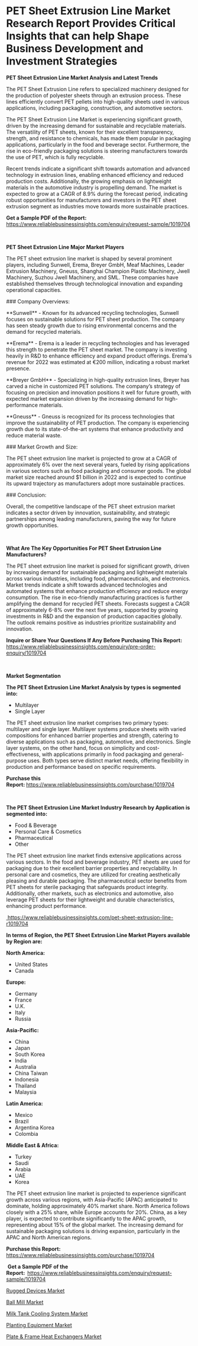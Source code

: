 <p><h1>PET Sheet Extrusion Line Market Research Report Provides Critical Insights that can help Shape Business Development and Investment Strategies</h1></p><p><strong>PET Sheet Extrusion Line Market Analysis and Latest Trends</strong></p>
<p><p>The PET Sheet Extrusion Line refers to specialized machinery designed for the production of polyester sheets through an extrusion process. These lines efficiently convert PET pellets into high-quality sheets used in various applications, including packaging, construction, and automotive sectors. </p><p>The PET Sheet Extrusion Line Market is experiencing significant growth, driven by the increasing demand for sustainable and recyclable materials. The versatility of PET sheets, known for their excellent transparency, strength, and resistance to chemicals, has made them popular in packaging applications, particularly in the food and beverage sector. Furthermore, the rise in eco-friendly packaging solutions is steering manufacturers towards the use of PET, which is fully recyclable.</p><p>Recent trends indicate a significant shift towards automation and advanced technology in extrusion lines, enabling enhanced efficiency and reduced production costs. Additionally, the growing emphasis on lightweight materials in the automotive industry is propelling demand. The market is expected to grow at a CAGR of 8.9% during the forecast period, indicating robust opportunities for manufacturers and investors in the PET sheet extrusion segment as industries move towards more sustainable practices.</p></p>
<p><strong>Get a Sample PDF of the Report:&nbsp;</strong> <a href="https://www.reliablebusinessinsights.com/enquiry/request-sample/1019704?utm_campaign=1106&utm_medium=2&utm_source=Github&utm_content=ia&utm_term=18022025&utm_id=pet-sheet-extrusion-line">https://www.reliablebusinessinsights.com/enquiry/request-sample/1019704</a></p>
<p>&nbsp;</p>
<p><strong>PET Sheet Extrusion Line Major Market Players</strong></p>
<p><p>The PET sheet extrusion line market is shaped by several prominent players, including Sunwell, Erema, Breyer GmbH, Meaf Machines, Leader Extrusion Machinery, Gneuss, Shanghai Champion Plastic Machinery, Jwell Machinery, Suzhou Jwell Machinery, and SML. These companies have established themselves through technological innovation and expanding operational capacities.</p><p>### Company Overviews:</p><p>**Sunwell** - Known for its advanced recycling technologies, Sunwell focuses on sustainable solutions for PET sheet production. The company has seen steady growth due to rising environmental concerns and the demand for recycled materials.</p><p>**Erema** - Erema is a leader in recycling technologies and has leveraged this strength to penetrate the PET sheet market. The company is investing heavily in R&D to enhance efficiency and expand product offerings. Erema's revenue for 2022 was estimated at €200 million, indicating a robust market presence.</p><p>**Breyer GmbH** - Specializing in high-quality extrusion lines, Breyer has carved a niche in customized PET solutions. The company’s strategy of focusing on precision and innovation positions it well for future growth, with expected market expansion driven by the increasing demand for high-performance materials.</p><p>**Gneuss** - Gneuss is recognized for its process technologies that improve the sustainability of PET production. The company is experiencing growth due to its state-of-the-art systems that enhance productivity and reduce material waste.</p><p>### Market Growth and Size:</p><p>The PET sheet extrusion line market is projected to grow at a CAGR of approximately 6% over the next several years, fueled by rising applications in various sectors such as food packaging and consumer goods. The global market size reached around $1 billion in 2022 and is expected to continue its upward trajectory as manufacturers adopt more sustainable practices.</p><p>### Conclusion:</p><p>Overall, the competitive landscape of the PET sheet extrusion market indicates a sector driven by innovation, sustainability, and strategic partnerships among leading manufacturers, paving the way for future growth opportunities.</p></p>
<p>&nbsp;</p>
<p><strong>What Are The Key Opportunities For PET Sheet Extrusion Line Manufacturers?</strong></p>
<p><p>The PET sheet extrusion line market is poised for significant growth, driven by increasing demand for sustainable packaging and lightweight materials across various industries, including food, pharmaceuticals, and electronics. Market trends indicate a shift towards advanced technologies and automated systems that enhance production efficiency and reduce energy consumption. The rise in eco-friendly manufacturing practices is further amplifying the demand for recycled PET sheets. Forecasts suggest a CAGR of approximately 6-8% over the next five years, supported by growing investments in R&D and the expansion of production capacities globally. The outlook remains positive as industries prioritize sustainability and innovation.</p></p>
<p><strong>Inquire or Share Your Questions If Any Before Purchasing This Report:</strong> <a href="https://www.reliablebusinessinsights.com/enquiry/pre-order-enquiry/1019704?utm_campaign=1106&utm_medium=2&utm_source=Github&utm_content=ia&utm_term=18022025&utm_id=pet-sheet-extrusion-line">https://www.reliablebusinessinsights.com/enquiry/pre-order-enquiry/1019704</a></p>
<p>&nbsp;</p>
<p><strong>Market Segmentation</strong></p>
<p><strong>The PET Sheet Extrusion Line Market Analysis by types is segmented into:</strong></p>
<p><ul><li>Multilayer</li><li>Single Layer</li></ul></p>
<p><p>The PET sheet extrusion line market comprises two primary types: multilayer and single layer. Multilayer systems produce sheets with varied compositions for enhanced barrier properties and strength, catering to diverse applications such as packaging, automotive, and electronics. Single layer systems, on the other hand, focus on simplicity and cost-effectiveness, with applications primarily in food packaging and general-purpose uses. Both types serve distinct market needs, offering flexibility in production and performance based on specific requirements.</p></p>
<p><strong>Purchase this Report:&nbsp;</strong><a href="https://www.reliablebusinessinsights.com/purchase/1019704?utm_campaign=1106&utm_medium=2&utm_source=Github&utm_content=ia&utm_term=18022025&utm_id=pet-sheet-extrusion-line">https://www.reliablebusinessinsights.com/purchase/1019704</a></p>
<p>&nbsp;</p>
<p><strong>The PET Sheet Extrusion Line Market Industry Research by Application is segmented into:</strong></p>
<p><ul><li>Food & Beverage</li><li>Personal Care & Cosmetics</li><li>Pharmaceutical</li><li>Other</li></ul></p>
<p><p>The PET sheet extrusion line market finds extensive applications across various sectors. In the food and beverage industry, PET sheets are used for packaging due to their excellent barrier properties and recyclability. In personal care and cosmetics, they are utilized for creating aesthetically pleasing and durable packaging. The pharmaceutical sector benefits from PET sheets for sterile packaging that safeguards product integrity. Additionally, other markets, such as electronics and automotive, also leverage PET sheets for their lightweight and durable characteristics, enhancing product performance.</p></p>
<p><a href="https://www.reliablebusinessinsights.com/pet-sheet-extrusion-line-r1019704?utm_campaign=1106&utm_medium=2&utm_source=Github&utm_content=ia&utm_term=18022025&utm_id=pet-sheet-extrusion-line">&nbsp;https://www.reliablebusinessinsights.com/pet-sheet-extrusion-line-r1019704</a></p>
<p><strong>In terms of Region, the PET Sheet Extrusion Line Market Players available by Region are:</strong></p>
<p>
    <p> <strong> North America: </strong>
        <ul>
            <li>United States</li>
            <li>Canada</li>
        </ul>
        </p> 
    <p> <strong> Europe: </strong>
        <ul>
            <li>Germany</li>
            <li>France</li>
            <li>U.K.</li>
            <li>Italy</li>
            <li>Russia</li>
        </ul>
        </p> 
    <p> <strong> Asia-Pacific: </strong>
        <ul>
            <li>China</li>
            <li>Japan</li>
            <li>South Korea</li>
            <li>India</li>
            <li>Australia</li>
            <li>China Taiwan</li>
            <li>Indonesia</li>
            <li>Thailand</li>
            <li>Malaysia</li>
        </ul>
        </p> 
    <p> <strong> Latin America: </strong>
        <ul>
            <li>Mexico</li>
            <li>Brazil</li>
            <li>Argentina Korea</li>
            <li>Colombia</li>
        </ul>
        </p> 
    <p> <strong> Middle East & Africa: </strong>
        <ul>
            <li>Turkey</li>
            <li>Saudi</li>
            <li>Arabia</li>
            <li>UAE</li>
            <li>Korea</li>
        </ul>
    </p>
    </p>
<p><p>The PET sheet extrusion line market is projected to experience significant growth across various regions, with Asia-Pacific (APAC) anticipated to dominate, holding approximately 40% market share. North America follows closely with a 25% share, while Europe accounts for 20%. China, as a key player, is expected to contribute significantly to the APAC growth, representing about 15% of the global market. The increasing demand for sustainable packaging solutions is driving expansion, particularly in the APAC and North American regions.</p></p>
<p><strong>Purchase this Report: </strong><a href="https://www.reliablebusinessinsights.com/purchase/1019704?utm_campaign=1106&utm_medium=2&utm_source=Github&utm_content=ia&utm_term=18022025&utm_id=pet-sheet-extrusion-line">https://www.reliablebusinessinsights.com/purchase/1019704</a></p>
<p>&nbsp;<strong>Get a Sample PDF of the Report:&nbsp;&nbsp;</strong><a href="https://www.reliablebusinessinsights.com/enquiry/request-sample/1019704?utm_campaign=1106&utm_medium=2&utm_source=Github&utm_content=ia&utm_term=18022025&utm_id=pet-sheet-extrusion-line">https://www.reliablebusinessinsights.com/enquiry/request-sample/1019704</a></p>
<p><strong></strong></p>
<p><p><a href="https://github.com/rianttegang/Market-Research-Report-List-1/blob/main/rugged-devices-market.md?utm_campaign=1106&utm_medium=2&utm_source=Github&utm_content=ia&utm_term=18022025&utm_id=pet-sheet-extrusion-line">Rugged Devices Market</a></p><p><a href="https://github.com/aqharimbugua3/Market-Research-Report-List-1/blob/main/ball-mill-market.md?utm_campaign=1106&utm_medium=2&utm_source=Github&utm_content=ia&utm_term=18022025&utm_id=pet-sheet-extrusion-line">Ball Mill Market</a></p><p><a href="https://github.com/vengatsabibu/Market-Research-Report-List-1/blob/main/milk-tank-cooling-system-market.md?utm_campaign=1106&utm_medium=2&utm_source=Github&utm_content=ia&utm_term=18022025&utm_id=pet-sheet-extrusion-line">Milk Tank Cooling System Market</a></p><p><a href="https://github.com/doljanzwald/Market-Research-Report-List-1/blob/main/planting-equipment-market.md?utm_campaign=1106&utm_medium=2&utm_source=Github&utm_content=ia&utm_term=18022025&utm_id=pet-sheet-extrusion-line">Planting Equipment Market</a></p><p><a href="https://github.com/sefathlehki/Market-Research-Report-List-1/blob/main/plate-frame-heat-exchangers-market.md?utm_campaign=1106&utm_medium=2&utm_source=Github&utm_content=ia&utm_term=18022025&utm_id=pet-sheet-extrusion-line">Plate & Frame Heat Exchangers Market</a></p></p>